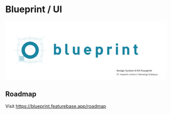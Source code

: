 # Blueprint / UI

![blueprint](https://github.com/payoprintapps/blueprint-ui/blob/main/blueprintbanner.png)

## Roadmap
Visit https://blueprint.featurebase.app/roadmap
